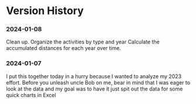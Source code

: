 # Version History

### 2024-01-08

Clean up.
Organize the activities by type and year
Calculate the accumulated distances for each year over time.


### 2024-01-07

I put this together today in a hurry because I wanted to analyze my 2023 effort.
Before you unleash uncle Bob on me, bear in mind that I was eager to look at the
data and my goal was to have it just spit out the data for some quick charts in Excel


